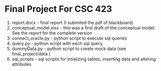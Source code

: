 # Final Project For CSC 423 

1) report.docx - final report (I submited the pdf of blackboard)
2) conceptual_model.xlsx - this was a first draft of the conceptual model. See the report for the complete version
3) connect_oracle.py - python script to execute sql queries
4) query.py - python script with each sql query
5) dummyData.py - python script to create mock data (see final_project/data )
6) sql_scripts - sql scripts for intializing tables, inserting data and altering attributes